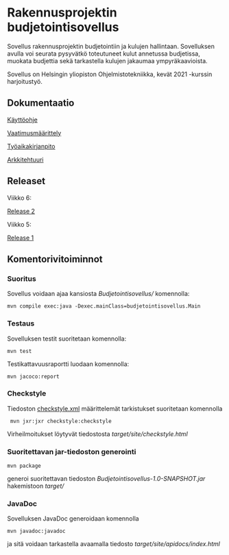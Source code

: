 # Rakennusprojektin budjetointisovellus

Sovellus rakennusprojektin budjetointiin ja kulujen hallintaan. Sovelluksen avulla voi seurata pysyvätkö toteutuneet kulut annetussa budjetissa, muokata budjettia sekä tarkastella kulujen jakaumaa ympyräkaavioista.

Sovellus on Helsingin yliopiston Ohjelmistotekniikka, kevät 2021 -kurssin harjoitustyö.

## Dokumentaatio

[Käyttöohje](dokumentaatio/kayttoohje.md)

[Vaatimusmäärittely](dokumentaatio/vaatimusmaarittely.md)

[Työaikakirjanpito](dokumentaatio/tyoaikakirjanpito.md)

[Arkkitehtuuri](dokumentaatio/arkkitehtuuri.md)

## Releaset

Viikko 6:

[Release 2](https://github.com/alaanni/ot-harjoitustyo/releases/tag/viikko6)

Viikko 5:

[Release 1](https://github.com/alaanni/ot-harjoitustyo/releases/tag/viikko5)

## Komentorivitoiminnot

### Suoritus

Sovellus voidaan ajaa kansiosta _Budjetointisovellus/_ komennolla:

```
mvn compile exec:java -Dexec.mainClass=budjetointisovellus.Main

```
### Testaus

Sovelluksen testit suoritetaan komennolla:

```
mvn test
```

Testikattavuusraportti luodaan komennolla:

```
mvn jacoco:report
```

### Checkstyle

Tiedoston [checkstyle.xml](Budjetointisovellus/checkstyle.xml) määrittelemät tarkistukset suoritetaan komennolla

```
 mvn jxr:jxr checkstyle:checkstyle
```
Virheilmoitukset löytyvät tiedostosta _target/site/checkstyle.html_


### Suoritettavan jar-tiedoston generointi

```
mvn package
```
generoi suoritettavan tiedoston _Budjetointisovellus-1.0-SNAPSHOT.jar_ hakemistoon _target/_


### JavaDoc

Sovelluksen JavaDoc generoidaan komennolla

```
mvn javadoc:javadoc
```
ja sitä voidaan tarkastella avaamalla tiedosto _target/site/apidocs/index.html_
